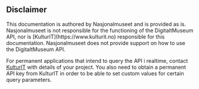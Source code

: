 <h2>Disclaimer</h2>
This documentation is authored by Nasjonalmuseet and is provided as is. Nasjonalmuseet is not responsible for the functioning of the DigitaltMuseum API, nor is [KulturIT](https://www.kulturit.no) responsible for this documentation.
Nasjonalmuseet does not provide support on how to use the DigitaltMuseum API.

For permanent applications that intend to query the API i realtime, contact [KulturIT](https://www.kulturit.no) with details of your project. You also need to obtain a permanent API key from KulturIT in order to be able to set custom values for certain query parameters.
